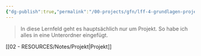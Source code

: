 ```yaml
---
{"dg-publish":true,"permalink":"/00-projects/gfn/lff-4-grundlagen-projektmanagement/","tags":["GFN","inProgress"],"updated":"2024-07-01T09:24:37.000+02:00"}
---
```


> In diese Lernfeld geht es hauptsächlich nur um Projekt.
> So habe ich alles in eine Unterordner eingefügt.

[[02 - RESOURCES/Notes/Projekt\|Projekt]]